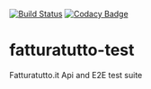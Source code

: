 [![Build Status](https://travis-ci.org/iubar/fatturatutto-test.svg?branch=master)](https://travis-ci.org/iubar/fatturatutto-test)
[![Codacy Badge](https://api.codacy.com/project/badge/Grade/0388a5138b6f4905ba98e7eb46aa0785)](https://www.codacy.com/app/Iubar/fatturatutto-test?utm_source=github.com&amp;utm_medium=referral&amp;utm_content=iubar/fatturatutto-test&amp;utm_campaign=Badge_Grade)

# fatturatutto-test
Fatturatutto.it Api and E2E test suite


